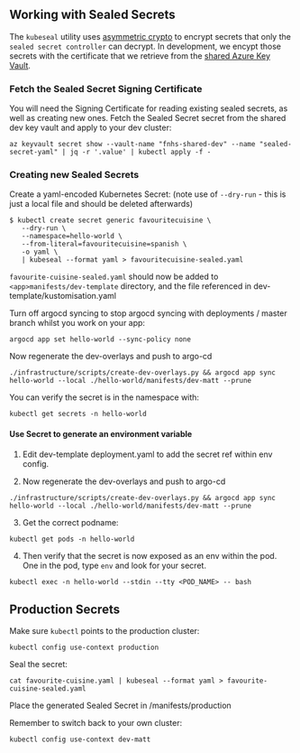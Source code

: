 ## Working with Sealed Secrets

The `kubeseal` utility uses [asymmetric crypto](https://www.futurelearn.com/courses/encryption-and-cryptography/0/steps/64720) to encrypt secrets that only the `sealed secret controller` can decrypt. In development, we encypt those secrets with the certificate that we retrieve from the [shared Azure Key Vault](https://portal.azure.com/#@red-badger.com/resource/subscriptions/4a4be66c-9000-4906-8253-6a73f09f418d/resourceGroups/vault/providers/Microsoft.KeyVault/vaults/fnhs-shared-dev/overview).

### Fetch the Sealed Secret Signing Certificate
You will need the Signing Certificate for reading existing sealed secrets, as well as creating new ones. Fetch the Sealed Secret secret from the shared dev key vault and apply to your dev cluster:
```
az keyvault secret show --vault-name "fnhs-shared-dev" --name "sealed-secret-yaml" | jq -r '.value' | kubectl apply -f -
```

### Creating new Sealed Secrets

Create a yaml-encoded Kubernetes Secret: (note use of `--dry-run` - this is just a local file and should be deleted afterwards)
```
$ kubectl create secret generic favouritecuisine \
   --dry-run \
   --namespace=hello-world \
   --from-literal=favouritecuisine=spanish \
   -o yaml \
   | kubeseal --format yaml > favouritecuisine-sealed.yaml
```
`favourite-cuisine-sealed.yaml` should now be added to `<app>manifests/dev-template` directory, and the file referenced in dev-template/kustomisation.yaml

Turn off argocd syncing to stop argocd syncing with deployments / master branch whilst you work on your app:
```
argocd app set hello-world --sync-policy none
```

Now regenerate the dev-overlays and push to argo-cd
```
./infrastructure/scripts/create-dev-overlays.py && argocd app sync hello-world --local ./hello-world/manifests/dev-matt --prune
```

You can verify the secret is in the namespace with:
```
kubectl get secrets -n hello-world
```

#### Use Secret to generate an environment variable
1. Edit dev-template deployment.yaml to add the secret ref within env config.

2. Now regenerate the dev-overlays and push to argo-cd
```
./infrastructure/scripts/create-dev-overlays.py && argocd app sync hello-world --local ./hello-world/manifests/dev-matt --prune
```

3. Get the correct podname: 
```
kubectl get pods -n hello-world
```

4. Then verify that the secret is now exposed as an env within the pod. One in the pod, type `env` and look for your secret.
```
kubectl exec -n hello-world --stdin --tty <POD_NAME> -- bash
```


## Production Secrets

Make sure `kubectl` points to the production cluster:
```
kubectl config use-context production 
```

Seal the secret:
```
cat favourite-cuisine.yaml | kubeseal --format yaml > favourite-cuisine-sealed.yaml
```

Place the generated Sealed Secret in <app>/manifests/production

Remember to switch back to your own cluster:
   ```
   kubectl config use-context dev-matt
   ```
